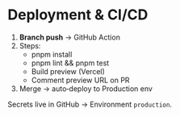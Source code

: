 # Deployment & CI/CD

1. **Branch push** → GitHub Action  
2. Steps:  
   * pnpm install  
   * pnpm lint && pnpm test  
   * Build preview (Vercel)  
   * Comment preview URL on PR
3. Merge → auto‑deploy to Production env

Secrets live in GitHub → Environment `production`.